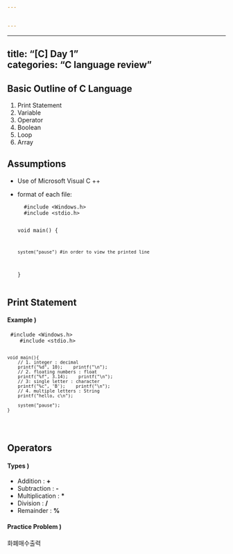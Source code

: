 ```yaml
---


---
```


<hr>
<h2 id="title-c-day-1categories-c-language-review">title: “[C] Day 1”<br>
categories: “C language review”</h2>
<h2 id="basic-outline-of-c-language">Basic Outline of C Language</h2>
<ol>
<li>Print Statement</li>
<li>Variable</li>
<li>Operator</li>
<li>Boolean</li>
<li>Loop</li>
<li>Array</li>
</ol>
<h2 id="assumptions">Assumptions</h2>
<ul>
<li>
<p>Use of Microsoft Visual C ++</p>
</li>
<li>
<p>format of each file:</p>
<pre><code>  #include &lt;Windows.h&gt;
  #include &lt;stdio.h&gt;

  void main() {
  
  	system("pause")	#in order to view the printed line
  }
</code></pre>
</li>
</ul>
<h2 id="print-statement">Print Statement</h2>
<h4 id="example-">Example )</h4>
<pre><code>	#include &lt;Windows.h&gt;
	#include &lt;stdio.h&gt;

    void main(){
        // 1. integer : decimal
        printf("%d", 10);    printf("\n");
        // 2. floating numbers : float
        printf("%f", 3.14);    printf("\n");
        // 3: single letter : character
        printf("%c", 'B');    printf("\n");
        // 4. multiple letters : String
        printf("hello, c\n");

        system("pause");
    }
</code></pre>
<h2 id="operators">Operators</h2>
<h4 id="types-">Types )</h4>
<ul>
<li>Addition	: 	<strong>+</strong></li>
<li>Subtraction	:	<strong>-</strong></li>
<li>Multiplication	:	<strong>*</strong></li>
<li>Division	:	<strong>/</strong></li>
<li>Remainder	:	<strong>%</strong></li>
</ul>
<h4 id="practice-problem-">Practice Problem )</h4>
<p>화폐매수출력</p>

